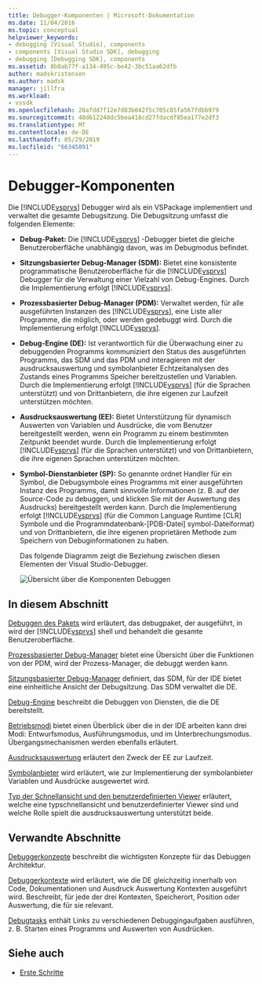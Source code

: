 ```yaml
---
title: Debugger-Komponenten | Microsoft-Dokumentation
ms.date: 11/04/2016
ms.topic: conceptual
helpviewer_keywords:
- debugging [Visual Studio], components
- components [Visual Studio SDK], debugging
- debugging [Debugging SDK], components
ms.assetid: 8b8ab77f-a134-495c-be42-3bc51aa62dfb
author: madskristensen
ms.author: madsk
manager: jillfra
ms.workload:
- vssdk
ms.openlocfilehash: 28afdd7f12e7d83b042f5c705c85fa567fdbb979
ms.sourcegitcommit: 40d612240dc5bea418cd27fdacdf85ea177e2df3
ms.translationtype: MT
ms.contentlocale: de-DE
ms.lasthandoff: 05/29/2019
ms.locfileid: "66345891"
---
```

# <a name="debugger-components"></a>Debugger-Komponenten
Die [!INCLUDE[vsprvs](../../code-quality/includes/vsprvs_md.md)] Debugger wird als ein VSPackage implementiert und verwaltet die gesamte Debugsitzung. Die Debugsitzung umfasst die folgenden Elemente:

- **Debug-Paket:** Die [!INCLUDE[vsprvs](../../code-quality/includes/vsprvs_md.md)] -Debugger bietet die gleiche Benutzeroberfläche unabhängig davon, was im Debugmodus befindet.

- **Sitzungsbasierter Debug-Manager (SDM):** Bietet eine konsistente programmatische Benutzeroberfläche für die [!INCLUDE[vsprvs](../../code-quality/includes/vsprvs_md.md)] Debugger für die Verwaltung einer Vielzahl von Debug-Engines. Durch die Implementierung erfolgt [!INCLUDE[vsprvs](../../code-quality/includes/vsprvs_md.md)].

- **Prozessbasierter Debug-Manager (PDM):** Verwaltet werden, für alle ausgeführten Instanzen des [!INCLUDE[vsprvs](../../code-quality/includes/vsprvs_md.md)], eine Liste aller Programme, die möglich, oder werden gedebuggt wird. Durch die Implementierung erfolgt [!INCLUDE[vsprvs](../../code-quality/includes/vsprvs_md.md)].

- **Debug-Engine (DE):** Ist verantwortlich für die Überwachung einer zu debuggenden Programms kommuniziert den Status des ausgeführten Programms, das SDM und das PDM und interagieren mit der ausdrucksauswertung und symbolanbieter Echtzeitanalysen des Zustands eines Programms Speicher bereitzustellen und Variablen. Durch die Implementierung erfolgt [!INCLUDE[vsprvs](../../code-quality/includes/vsprvs_md.md)] (für die Sprachen unterstützt) und von Drittanbietern, die ihre eigenen zur Laufzeit unterstützen möchten.

- **Ausdrucksauswertung (EE):** Bietet Unterstützung für dynamisch Auswerten von Variablen und Ausdrücke, die vom Benutzer bereitgestellt werden, wenn ein Programm zu einem bestimmten Zeitpunkt beendet wurde. Durch die Implementierung erfolgt [!INCLUDE[vsprvs](../../code-quality/includes/vsprvs_md.md)] (für die Sprachen unterstützt) und von Drittanbietern, die ihre eigenen Sprachen unterstützen möchten.

- **Symbol-Dienstanbieter (SP):** So genannte ordnet Handler für ein Symbol, die Debugsymbole eines Programms mit einer ausgeführten Instanz des Programms, damit sinnvolle Informationen (z. B. auf der Source-Code zu debuggen, und klicken Sie mit der Auswertung des Ausdrucks) bereitgestellt werden kann. Durch die Implementierung erfolgt [!INCLUDE[vsprvs](../../code-quality/includes/vsprvs_md.md)] (für die Common Language Runtime [CLR] Symbole und die Programmdatenbank-[PDB-Datei] symbol-Dateiformat) und von Drittanbietern, die ihre eigenen proprietären Methode zum Speichern von Debuginformationen zu haben.

  Das folgende Diagramm zeigt die Beziehung zwischen diesen Elementen der Visual Studio-Debugger.

  ![Übersicht über die Komponenten Debuggen](../../extensibility/debugger/media/dbugcompovrview.gif "DBugCompOvrview")

## <a name="in-this-section"></a>In diesem Abschnitt
 [Debuggen des Pakets](../../extensibility/debugger/debug-package.md) wird erläutert, das debugpaket, der ausgeführt, in wird der [!INCLUDE[vsprvs](../../code-quality/includes/vsprvs_md.md)] shell und behandelt die gesamte Benutzeroberfläche.

 [Prozessbasierter Debug-Manager](../../extensibility/debugger/process-debug-manager.md) bietet eine Übersicht über die Funktionen von der PDM, wird der Prozess-Manager, die debuggt werden kann.

 [Sitzungsbasierter Debug-Manager](../../extensibility/debugger/session-debug-manager.md) definiert, das SDM, für der IDE bietet eine einheitliche Ansicht der Debugsitzung. Das SDM verwaltet die DE.

 [Debug-Engine](../../extensibility/debugger/debug-engine.md) beschreibt die Debuggen von Diensten, die die DE bereitstellt.

 [Betriebsmodi](../../extensibility/debugger/operational-modes.md) bietet einen Überblick über die in der IDE arbeiten kann drei Modi: Entwurfsmodus, Ausführungsmodus, und im Unterbrechungsmodus. Übergangsmechanismen werden ebenfalls erläutert.

 [Ausdrucksauswertung](../../extensibility/debugger/expression-evaluator.md) erläutert den Zweck der EE zur Laufzeit.

 [Symbolanbieter](../../extensibility/debugger/symbol-provider.md) wird erläutert, wie zur Implementierung der symbolanbieter Variablen und Ausdrücke ausgewertet wird.

 [Typ der Schnellansicht und den benutzerdefinierten Viewer](../../extensibility/debugger/type-visualizer-and-custom-viewer.md) erläutert, welche eine typschnellansicht und benutzerdefinierter Viewer sind und welche Rolle spielt die ausdrucksauswertung unterstützt beide.

## <a name="related-sections"></a>Verwandte Abschnitte
 [Debuggerkonzepte](../../extensibility/debugger/debugger-concepts.md) beschreibt die wichtigsten Konzepte für das Debuggen Architektur.

 [Debuggerkontexte](../../extensibility/debugger/debugger-contexts.md) wird erläutert, wie die DE gleichzeitig innerhalb von Code, Dokumentationen und Ausdruck Auswertung Kontexten ausgeführt wird. Beschreibt, für jede der drei Kontexten, Speicherort, Position oder Auswertung, die für sie relevant.

 [Debugtasks](../../extensibility/debugger/debugging-tasks.md) enthält Links zu verschiedenen Debuggingaufgaben ausführen, z. B. Starten eines Programms und Auswerten von Ausdrücken.

## <a name="see-also"></a>Siehe auch
- [Erste Schritte](../../extensibility/debugger/getting-started-with-debugger-extensibility.md)